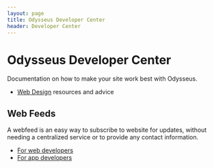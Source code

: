 ```yaml
---
layout: page
title: Odysseus Developer Center
header: Developer Center
---
```


# Odysseus Developer Center
Documentation on how to make your site work best with Odysseus.

* [Web Design](webdesign.html) resources and advice

## Web Feeds
A webfeed is an easy way to subscribe to website for updates, without needing a centralized service or to provide any contact information.

* [For web developers](webfeed.html)
* [For app developers](feedreader.html)
